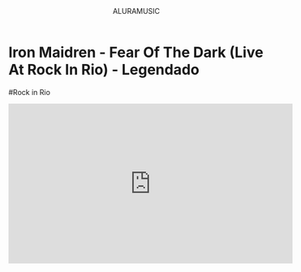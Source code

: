 
<body>

<header>ALURAMUSIC</header>




<h1>Iron Maidren - Fear Of The Dark (Live At Rock In Rio) - Legendado</h1>
<P>#Rock in Rio</P>

<iframe width="560" height="315" src="https://www.youtube.com/embed/epYKVcHrVr0?si=e8gUjDBFH3kBU4ni" title="YouTube video player" frameborder="0" allow="accelerometer; autoplay; clipboard-write; encrypted-media; gyroscope; picture-in-picture; web-share" referrerpolicy="strict-origin-when-cross-origin" allowfullscreen></iframe>
</body>
